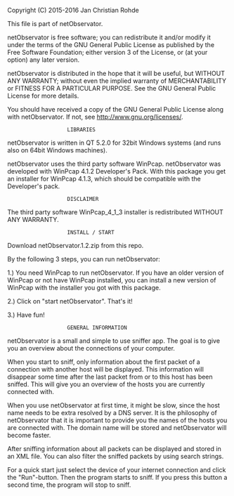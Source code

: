 Copyright (C) 2015-2016 Jan Christian Rohde

This file is part of netObservator.

netObservator is free software; you can redistribute it and/or modify it under
the terms of the GNU General Public License as published by the Free Software
Foundation; either version 3 of the License, or (at your option) any later
version.

netObservator is distributed in the hope that it will be useful, but WITHOUT
ANY WARRANTY; without even the implied warranty of MERCHANTABILITY or FITNESS
FOR A PARTICULAR PURPOSE. See the GNU General Public License for more details.

You should have received a copy of the GNU General Public License along with
netObservator. If not, see http://www.gnu.org/licenses/.



                       LIBRARIES

netObservator is written in QT 5.2.0 for 32bit Windows systems (and runs also
on 64bit Windows machines).

netObservator uses the third party software WinPcap. netObservator was
developed with WinPcap 4.1.2 Developer's Pack. With this package you get an
installer for WinPcap 4.1.3, which should be compatible with the Developer's
pack.



                       DISCLAIMER
	
The third party software WinPcap_4_1_3 installer is redistributed WITHOUT ANY
WARRANTY.


	
                       INSTALL / START

Download netObservator.1.2.zip from this repo.
					
By the following 3 steps, you can run netObservator:

1.) You need WinPcap to run netObservator. If you have an older version of
WinPcap or not have WinPcap installed, you can install a new version of WinPcap
with the installer you got with this package.

2.) Click on "start netObservator". That's it! 

3.) Have fun!



                       GENERAL INFORMATION

netObservator is a small and simple to use sniffer app. The goal is to give
you an overview about the connections of your computer.

When you start to sniff, only information about the first packet of a
connection with another host will be displayed. This information will
disappear some time after the last packet from or to this host has been
sniffed. This will give you an overview of the hosts you are currently
connected with.

When you use netObservator at first time, it might be slow, since the host
name needs to be extra resolved by a DNS server. It is the philosophy of
netObservator that it is important to provide you the names of the hosts you
are connected with. The domain name will be stored and netObservator will
become faster.

After sniffing information about all packets can be displayed and stored in an
XML file. You can also filter the sniffed packets by using search strings.

For a quick start just select the device of your internet connection and click
the "Run"-button. Then the program starts to sniff. If you press this button a
second time, the program will stop to sniff.
